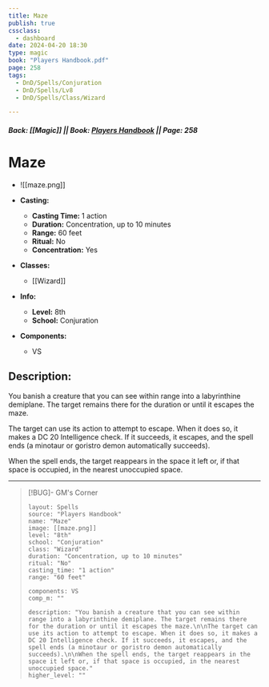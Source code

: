 ```yaml
---
title: Maze
publish: true
cssclass:
  - dashboard
date: 2024-04-20 18:30
type: magic
book: "Players Handbook.pdf"
page: 258
tags:
  - DnD/Spells/Conjuration
  - DnD/Spells/Lv8
  - DnD/Spells/Class/Wizard

---
```


##### Back: [[Magic]] || Book: [Players Handbook](https://drive.google.com/drive/folders/1O5bhpYizcIT5xxAoLOuzCRht_PVS7VSG?usp=sharing) || Page: 258

# Maze
- ![[maze.png]]
- **Casting:**
    - **Casting Time:** 1 action
    - **Duration:** Concentration, up to 10 minutes
    - **Range:** 60 feet
    - **Ritual:** No
    - **Concentration:** Yes
- **Classes:**
    - [[Wizard]]

- **Info:**
    - **Level:** 8th
    - **School:** Conjuration
- **Components:**
    - VS


## Description:
You banish a creature that you can see within range into a labyrinthine demiplane. The target remains there for the duration or until it escapes the maze.

The target can use its action to attempt to escape. When it does so, it makes a DC 20 Intelligence check. If it succeeds, it escapes, and the spell ends (a minotaur or goristro demon automatically succeeds).

When the spell ends, the target reappears in the space it left or, if that space is occupied, in the nearest unoccupied space.



---

> [!BUG]- GM's Corner
>
> ```statblock
> layout: Spells
> source: "Players Handbook"
> name: "Maze"
> image: [[maze.png]]
> level: "8th"
> school: "Conjuration"
> class: "Wizard"
> duration: "Concentration, up to 10 minutes"
> ritual: "No"
> casting_time: "1 action"
> range: "60 feet"
>
> components: VS
> comp_m: ""
>
> description: "You banish a creature that you can see within range into a labyrinthine demiplane. The target remains there for the duration or until it escapes the maze.\n\nThe target can use its action to attempt to escape. When it does so, it makes a DC 20 Intelligence check. If it succeeds, it escapes, and the spell ends (a minotaur or goristro demon automatically succeeds).\n\nWhen the spell ends, the target reappears in the space it left or, if that space is occupied, in the nearest unoccupied space."
> higher_level: ""
> ```

